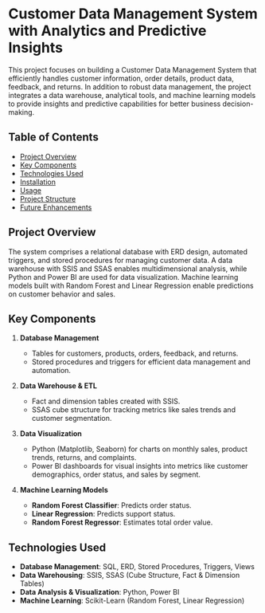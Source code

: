 # Customer Data Management System with Analytics and Predictive Insights

This project focuses on building a Customer Data Management System that efficiently handles customer information, order details, product data, feedback, and returns. In addition to robust data management, the project integrates a data warehouse, analytical tools, and machine learning models to provide insights and predictive capabilities for better business decision-making.

## Table of Contents
- [Project Overview](#project-overview)
- [Key Components](#key-components)
- [Technologies Used](#technologies-used)
- [Installation](#installation)
- [Usage](#usage)
- [Project Structure](#project-structure)
- [Future Enhancements](#future-enhancements)

## Project Overview
The system comprises a relational database with ERD design, automated triggers, and stored procedures for managing customer data. A data warehouse with SSIS and SSAS enables multidimensional analysis, while Python and Power BI are used for data visualization. Machine learning models built with Random Forest and Linear Regression enable predictions on customer behavior and sales.

## Key Components

1. **Database Management**
   - Tables for customers, products, orders, feedback, and returns.
   - Stored procedures and triggers for efficient data management and automation.

2. **Data Warehouse & ETL**
   - Fact and dimension tables created with SSIS.
   - SSAS cube structure for tracking metrics like sales trends and customer segmentation.

3. **Data Visualization**
   - Python (Matplotlib, Seaborn) for charts on monthly sales, product trends, returns, and complaints.
   - Power BI dashboards for visual insights into metrics like customer demographics, order status, and sales by segment.

4. **Machine Learning Models**
   - **Random Forest Classifier**: Predicts order status.
   - **Linear Regression**: Predicts support status.
   - **Random Forest Regressor**: Estimates total order value.

## Technologies Used
- **Database Management**: SQL, ERD, Stored Procedures, Triggers, Views
- **Data Warehousing**: SSIS, SSAS (Cube Structure, Fact & Dimension Tables)
- **Data Analysis & Visualization**: Python, Power BI
- **Machine Learning**: Scikit-Learn (Random Forest, Linear Regression)

